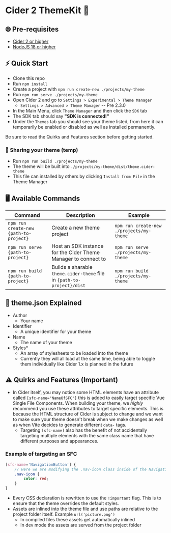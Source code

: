 # Cider 2 ThemeKit 🎨

## 🌐 Pre-requisites

-   [Cider 2 or higher](https://cidercollective.itch.io/cider)
-   [NodeJS 18 or higher](https://nodejs.org)

## ⚡ Quick Start

-   Clone this repo
-   Run `npm install`
-   Create a project with `npm run create-new ./projects/my-theme`
-   Run `npm run serve ./projects/my-theme`
-   Open Cider 2 and go to `Settings > Experimental > Theme Manager`
    -   `Settings > Advanced > Theme Manager` -- Pre 2.3.0
-   In the Main Menu, click `Theme Manager` and then click the `SDK` tab
-   The SDK tab should say **"SDK is connected!"**
-   Under the `Themes` tab you should see your theme listed, from here it can temporarily be enabled or disabled as well as installed permanently.

Be sure to read the Quirks and Features section before getting started.

### 📮 Sharing your theme (temp)

-   Run `npm run build ./projects/my-theme`
-   The theme will be built into `./projects/my-theme/dist/theme.cider-theme`
-   This file can installed by others by clicking `Install from File` in the Theme Manager

## 🖥️ Available Commands

| Command                                | Description                                                            | Example                                  |
| -------------------------------------- | ---------------------------------------------------------------------- | ---------------------------------------- |
| `npm run create-new {path-to-project}` | Create a new theme project                                             | `npm run create-new ./projects/my-theme` |
| `npm run serve {path-to-project}`      | Host an SDK instance for the Cider Theme Manager to connect to         | `npm run serve ./projects/my-theme`      |
| `npm run build {path-to-project}`      | Builds a sharable `theme.cider-theme` file in `{path-to-project}/dist` | `npm run build ./projects/my-theme`      |

## 📄 theme.json Explained

-   Author
    -   Your name
-   Identifier
    -   A unique identifier for your theme
-   Name
    -   The name of your theme
-   Styles\*
    -   An array of stylesheets to be loaded into the theme
    -   Currently they will all load at the same time, being able to toggle them individually like Cider 1.x is planned in the future

## ⚠️ Quirks and Features (Important)

-   In Cider itself, you may notice some HTML elements have an attribute called `[sfc-name="NameOfSFC"]` this is added to easily target specific Vue Single File Components. When building your theme, we _highly_ recommend you use these attributes to target specific elements. This is because the HTML structure of Cider is subject to change and we want to make sure your theme doesn't break when we make changes as well as when Vite decides to generate different `data-` tags.
    -   Targeting `[sfc-name]` also has the benefit of not accidentally targeting multiple elements with the same class name that have different purposes and appearances.

### Example of targeting an SFC

```scss
[sfc-name='NavigationButton'] {
    // Here we are modifying the .nav-icon class inside of the NavigationButton SFC, doing it this way ensures that other elements with the .nav-icon class are not affected by mistake.
    .nav-icon {
        color: red;
    }
}
```

-   Every CSS declaration is rewritten to use the `!important` flag. This is to ensure that the theme overrides the default styles.
-   Assets are inlined into the theme file and use paths are relative to the project folder itself. Example `url('picture.png')`
    -   In compiled files these assets get automatically inlined
    -   In dev mode the assets are served from the project folder
